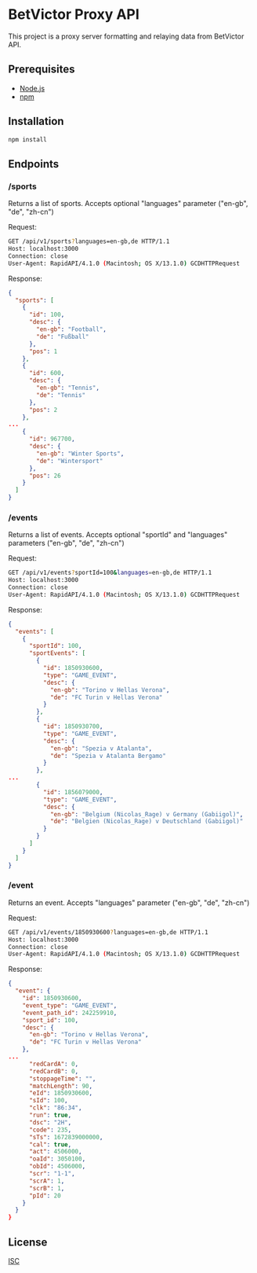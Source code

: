 # BetVictor Proxy API

This project is a proxy server formatting and relaying data from BetVictor API.

## Prerequisites

- [Node.js](https://nodejs.org/en//)
- [npm](https://www.npmjs.com/)


## Installation

```bash
npm install
```

## Endpoints

### /sports

Returns a list of sports. Accepts optional "languages" parameter ("en-gb", "de", "zh-cn")

Request:
```bash
GET /api/v1/sports?languages=en-gb,de HTTP/1.1
Host: localhost:3000
Connection: close
User-Agent: RapidAPI/4.1.0 (Macintosh; OS X/13.1.0) GCDHTTPRequest
```

Response:
```json
{
  "sports": [
    {
      "id": 100,
      "desc": {
        "en-gb": "Football",
        "de": "Fußball"
      },
      "pos": 1
    },
    {
      "id": 600,
      "desc": {
        "en-gb": "Tennis",
        "de": "Tennis"
      },
      "pos": 2
    },
...
    {
      "id": 967700,
      "desc": {
        "en-gb": "Winter Sports",
        "de": "Wintersport"
      },
      "pos": 26
    }
  ]
}
```

### /events

Returns a list of events. Accepts optional "sportId" and "languages" parameters ("en-gb", "de", "zh-cn")

Request:
```bash
GET /api/v1/events?sportId=100&languages=en-gb,de HTTP/1.1
Host: localhost:3000
Connection: close
User-Agent: RapidAPI/4.1.0 (Macintosh; OS X/13.1.0) GCDHTTPRequest
```

Response:
```json
{
  "events": [
    {
      "sportId": 100,
      "sportEvents": [
        {
          "id": 1850930600,
          "type": "GAME_EVENT",
          "desc": {
            "en-gb": "Torino v Hellas Verona",
            "de": "FC Turin v Hellas Verona"
          }
        },
        {
          "id": 1850930700,
          "type": "GAME_EVENT",
          "desc": {
            "en-gb": "Spezia v Atalanta",
            "de": "Spezia v Atalanta Bergamo"
          }
        },
...
        {
          "id": 1856079000,
          "type": "GAME_EVENT",
          "desc": {
            "en-gb": "Belgium (Nicolas_Rage) v Germany (Gabiigol)",
            "de": "Belgien (Nicolas_Rage) v Deutschland (Gabiigol)"
          }
        }
      ]
    }
  ]
}
```

### /event

Returns an event. Accepts "languages" parameter ("en-gb", "de", "zh-cn")

Request:
```bash
GET /api/v1/events/1850930600?languages=en-gb,de HTTP/1.1
Host: localhost:3000
Connection: close
User-Agent: RapidAPI/4.1.0 (Macintosh; OS X/13.1.0) GCDHTTPRequest
```

Response:
```json
{
  "event": {
    "id": 1850930600,
    "event_type": "GAME_EVENT",
    "event_path_id": 242259910,
    "sport_id": 100,
    "desc": {
      "en-gb": "Torino v Hellas Verona",
      "de": "FC Turin v Hellas Verona"
    },
...
      "redCardA": 0,
      "redCardB": 0,
      "stoppageTime": "",
      "matchLength": 90,
      "eId": 1850930600,
      "sId": 100,
      "clk": "86:34",
      "run": true,
      "dsc": "2H",
      "code": 235,
      "sTs": 1672839000000,
      "cal": true,
      "act": 4506000,
      "oaId": 3050100,
      "obId": 4506000,
      "scr": "1-1",
      "scrA": 1,
      "scrB": 1,
      "pId": 20
    }
  }
}
```

## License

[ISC](https://choosealicense.com/licenses/isc/)
